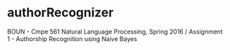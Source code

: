 # authorRecognizer
BOUN - Cmpe 561 Natural Language Processing, Spring 2016 / Assignment 1 - Authorship Recognition using Naive Bayes

